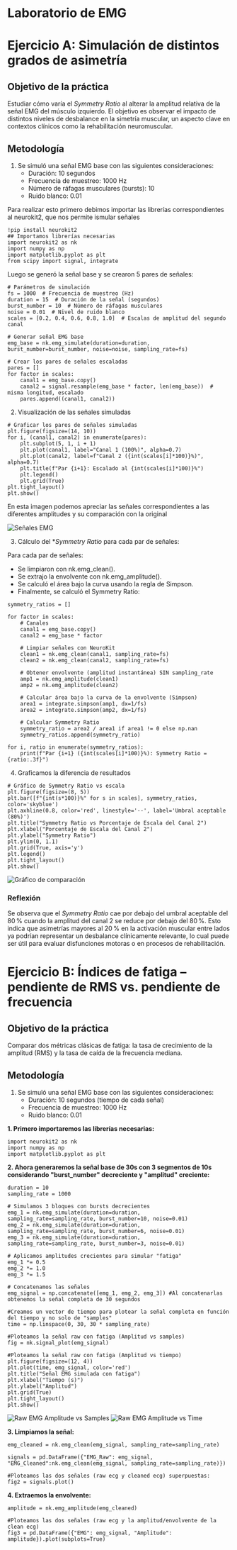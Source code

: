 # Laboratorio de EMG 

# Ejercicio A: Simulación de distintos grados de asimetría

## Objetivo de la práctica
Estudiar cómo varía el *Symmetry Ratio* al alterar la amplitud relativa de la señal EMG del músculo izquierdo. El objetivo es observar el impacto de distintos niveles de desbalance en la simetría muscular, un aspecto clave en contextos clínicos como la rehabilitación neuromuscular.

## Metodología
1. Se simuló una señal EMG base con las siguientes consideraciones:
   - Duración: 10 segundos
   - Frecuencia de muestreo: 1000 Hz
   - Número de ráfagas musculares (bursts): 10
   - Ruido blanco: 0.01

Para realizar esto primero debimos importar las librerías correspondientes al neurokit2, que nos permite ismular señales 
```
!pip install neurokit2
## Importamos librerías necesarias
import neurokit2 as nk
import numpy as np
import matplotlib.pyplot as plt
from scipy import signal, integrate
```

Luego se generó la señal base y se crearon 5 pares de señales:
```
# Parámetros de simulación
fs = 1000  # Frecuencia de muestreo (Hz)
duration = 15  # Duración de la señal (segundos)
burst_number = 10  # Número de ráfagas musculares
noise = 0.01  # Nivel de ruido blanco
scales = [0.2, 0.4, 0.6, 0.8, 1.0]  # Escalas de amplitud del segundo canal

# Generar señal EMG base
emg_base = nk.emg_simulate(duration=duration, burst_number=burst_number, noise=noise, sampling_rate=fs)

# Crear los pares de señales escaladas
pares = []
for factor in scales:
    canal1 = emg_base.copy()
    canal2 = signal.resample(emg_base * factor, len(emg_base))  # misma longitud, escalado
    pares.append((canal1, canal2))
```

2. Visualización de las señales simuladas
```
# Graficar los pares de señales simuladas
plt.figure(figsize=(14, 10))
for i, (canal1, canal2) in enumerate(pares):
    plt.subplot(5, 1, i + 1)
    plt.plot(canal1, label="Canal 1 (100%)", alpha=0.7)
    plt.plot(canal2, label=f"Canal 2 ({int(scales[i]*100)}%)", alpha=0.7)
    plt.title(f"Par {i+1}: Escalado al {int(scales[i]*100)}%")
    plt.legend()
    plt.grid(True)
plt.tight_layout()
plt.show()
```
En esta imagen podemos apreciar las señales correspondientes a las diferentes amplitudes y su comparación con la original

![Señales EMG](./Imágenes%20en%20el%20anexo/Senales_EMG.png)

3. Cálculo del **Symmetry Ratio* para cada par de señales:

Para cada par de señales:
- Se limpiaron con nk.emg_clean().
- Se extrajo la envolvente con nk.emg_amplitude().
- Se calculó el área bajo la curva usando la regla de Simpson.
- Finalmente, se calculó el Symmetry Ratio:

```
symmetry_ratios = []

for factor in scales:
    # Canales
    canal1 = emg_base.copy()
    canal2 = emg_base * factor

    # Limpiar señales con NeuroKit
    clean1 = nk.emg_clean(canal1, sampling_rate=fs)
    clean2 = nk.emg_clean(canal2, sampling_rate=fs)

    # Obtener envolvente (amplitud instantánea) SIN sampling_rate
    amp1 = nk.emg_amplitude(clean1)
    amp2 = nk.emg_amplitude(clean2)

    # Calcular área bajo la curva de la envolvente (Simpson)
    area1 = integrate.simpson(amp1, dx=1/fs)
    area2 = integrate.simpson(amp2, dx=1/fs)

    # Calcular Symmetry Ratio
    symmetry_ratio = area2 / area1 if area1 != 0 else np.nan
    symmetry_ratios.append(symmetry_ratio)

for i, ratio in enumerate(symmetry_ratios):
    print(f"Par {i+1} ({int(scales[i]*100)}%): Symmetry Ratio = {ratio:.3f}")
```
4. Graficamos la diferencia de resultados
```
# Gráfico de Symmetry Ratio vs escala
plt.figure(figsize=(8, 5))
plt.bar([f"{int(s*100)}%" for s in scales], symmetry_ratios, color='skyblue')
plt.axhline(0.8, color='red', linestyle='--', label='Umbral aceptable (80%)')
plt.title("Symmetry Ratio vs Porcentaje de Escala del Canal 2")
plt.xlabel("Porcentaje de Escala del Canal 2")
plt.ylabel("Symmetry Ratio")
plt.ylim(0, 1.1)
plt.grid(True, axis='y')
plt.legend()
plt.tight_layout()
plt.show()
```
![Gráfico de comparación](./Imágenes%20en%20el%20anexo/Comparacion.png)

### Reflexión

Se observa que el *Symmetry Ratio* cae por debajo del umbral aceptable del 80 % cuando la amplitud del canal 2 se reduce por debajo del 80 %. Esto indica que asimetrías mayores al 20 % en la activación muscular entre lados ya podrían representar un desbalance clínicamente relevante, lo cual puede ser útil para evaluar disfunciones motoras o en procesos de rehabilitación.

# Ejercicio B: Índices de fatiga – pendiente de RMS vs. pendiente de frecuencia

## Objetivo de la práctica
Comparar dos métricas clásicas de fatiga: la tasa de crecimiento de la amplitud (RMS) y la tasa de caída de la frecuencia mediana.

## Metodología
1. Se simuló una señal EMG base con las siguientes consideraciones:
   - Duración: 10 segundos (tiempo de cada señal)
   - Frecuencia de muestreo: 1000 Hz 
   - Ruido blanco: 0.01

**1. Primero importaremos las librerías necesarias:**
```
import neurokit2 as nk
import numpy as np
import matplotlib.pyplot as plt
```

**2. Ahora generaremos la señal base de 30s con 3 segmentos de 10s considerando "burst_number" decreciente y "amplitud" creciente:**

```
duration = 10  
sampling_rate = 1000

# Simulamos 3 bloques con bursts decrecientes
emg_1 = nk.emg_simulate(duration=duration, sampling_rate=sampling_rate, burst_number=10, noise=0.01)
emg_2 = nk.emg_simulate(duration=duration, sampling_rate=sampling_rate, burst_number=6, noise=0.01)
emg_3 = nk.emg_simulate(duration=duration, sampling_rate=sampling_rate, burst_number=3, noise=0.01)

# Aplicamos amplitudes crecientes para simular "fatiga"
emg_1 *= 0.5
emg_2 *= 1.0
emg_3 *= 1.5

# Concatenamos las señales
emg_signal = np.concatenate([emg_1, emg_2, emg_3]) #Al concatenarlas obtenemos la señal completa de 30 segundos

#Creamos un vector de tiempo para plotear la señal completa en función del tiempo y no solo de "samples"
time = np.linspace(0, 30, 30 * sampling_rate)

#Ploteamos la señal raw con fatiga (Amplitud vs samples)
fig = nk.signal_plot(emg_signal)

#Ploteamos la señal raw con fatiga (Amplitud vs tiempo)
plt.figure(figsize=(12, 4))
plt.plot(time, emg_signal, color='red')
plt.title("Señal EMG simulada con fatiga")
plt.xlabel("Tiempo (s)")
plt.ylabel("Amplitud")
plt.grid(True)
plt.tight_layout()
plt.show()
```
![Raw EMG Amplitude vs Samples](./Imágenes%20en%20el%20anexo/raw_emg_samples.png)
![Raw EMG Amplitude vs Time](./Imágenes%20en%20el%20anexo/raw_emg_time.png)

**3. Limpiamos la señal:**
```
emg_cleaned = nk.emg_clean(emg_signal, sampling_rate=sampling_rate)

signals = pd.DataFrame({"EMG_Raw": emg_signal, "EMG_Cleaned":nk.emg_clean(emg_signal, sampling_rate=sampling_rate)})

#Ploteamos las dos señales (raw ecg y cleaned ecg) superpuestas:
fig2 = signals.plot()
```

**4. Extraemos la envolvente:**
```
amplitude = nk.emg_amplitude(emg_cleaned)

#Ploteamos las dos señales (raw ecg y la amplitud/envolvente de la clean ecg)
fig3 = pd.DataFrame({"EMG": emg_signal, "Amplitude": amplitude}).plot(subplots=True)
```
